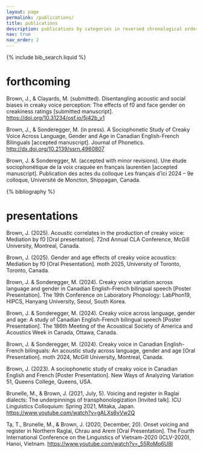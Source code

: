 ```yaml
---
layout: page
permalink: /publications/
title: publications
description: publications by categories in reversed chronological order.
nav: true
nav_order: 2
---
```


<!-- _pages/publications.md -->

<!-- Bibsearch Feature -->

{% include bib_search.liquid %}

# forthcoming
Brown, J., & Clayards, M. (submitted). Disentangling acoustic and social biases in creaky voice perception: The effects of f0 and face gender on creakiness ratings [submitted manuscript]. https://doi.org/10.31234/osf.io/5j42b_v1

Brown, J., & Sonderegger, M. (in press). A Sociophonetic Study of Creaky Voice Across Language, Gender and Age in Canadian English-French Bilinguals [accepted manuscript]. Journal of Phonetics. http://dx.doi.org/10.2139/ssrn.4960807

Brown, J. & Sonderegger, M. (accepted with minor revisions). Une étude sociophonétique de la voix craquée en français laurentien [accepted manuscript]. Publication des actes du colloque Les français d’ici 2024 – 9e colloque, Université de Moncton, Shippagan, Canada.

<div class="publications">

{% bibliography %}

</div>

# presentations
Brown, J. (2025). Acoustic correlates in the production of creaky voice: Mediation by f0 [Oral presentation]. 72nd Annual CLA Conference, McGill University, Montreal, Canada.

Brown, J. (2025). Gender and age effects of creaky voice acoustics: Mediation by f0 [Oral Presentation]. moth 2025, University of Toronto, Toronto, Canada.

Brown, J. & Sonderegger, M. (2024). Creaky voice variation across language and gender in Canadian English-French bilingual speech [Poster Presentation]. The 19th Conference on Laboratory Phonology: LabPhon19, HIPCS, Hanyang University, Seoul, South Korea.

Brown, J. & Sonderegger, M. (2024). Creaky voice across language, gender and age: A study of Canadian English-French bilingual speech [Poster Presentation]. The 186th Meeting of the Acoustical Society of America and Acoustics Week in Canada, Ottawa, Canada.

Brown, J. & Sonderegger, M. (2024). Creaky voice in Canadian English-French bilinguals: An acoustic study across language, gender and age [Oral Presentation]. moth 2024, McGill University, Montreal, Canada.

Brown, J. (2023). A sociophonetic study of creaky voice in Canadian English and French [Poster Presentation]. New Ways of Analyzing Variation 51, Queens College, Queens, USA.

Brunelle, M., & Brown, J. (2021, July, 5). Voicing and register in Raglai dialects: The underpinnings of transphonologization [Invited talk]. ICU Linguistics Colloquium: Spring 2021, Mitaka, Japan. https://www.youtube.com/watch?v=gALXs6vVw2Q

Tạ, T., Brunelle, M., & Brown, J. (2020, December, 20).  Onset voicing and register in Northern Raglai, Chrau and Arem [Oral Presentation]. The Fourth International Conference on the Linguistics of Vietnam-2020 (ICLV-2020), Hanoi, Vietnam. https://www.youtube.com/watch?v=_55RoMo6U8I
